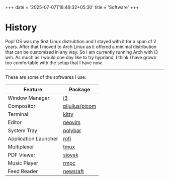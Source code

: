 +++
date = '2025-07-07T18:49:32+05:30'
title = 'Software'
+++

# History 

Pop! OS was my first Linux distrubtion and I stayed with it for a span of 2 years. After that I moved to Arch Linux as it offered a minimal distribution that can be customized in any way. So I am currently running Arch with i3 wm. As much as I would one day like to try hyprland, I think I have grown too comfortable with the setup that I have now. 

----------------------------------

These are some of the softwares I use: 

| Feature              | Package                                                       | 
| -------------------- | ------------------------------------------------------------- |
| Window Manager       | [i3](https://github.com/i3/i3)                                |
| Compositor           | [pijulius/picom](https://github.com/pijulius/picom)           |
| Terminal             | [kitty](https://github.com/kovidgoyal/kitty)                  |
| Editor               | [neovim](https://github.com/neovim/neovim)                    |
| System Tray          | [polybar](https://github.com/polybar/polybar)                 |
| Application Launcher | [rofi](https://github.com/davatorium/rofi)                    |
| Multiplexer          | [tmux](https://github.com/tmux/tmux)                          |
| PDF Viewer           | [sioyek](https://github.com/ahrm/sioyek)                      |
| Music Player         | [rmpc](https://github.com/mierak/rmpc)                        |
| Feed Reader          | [newsraft](https://codeberg.org/newsraft/newsraft)            |


